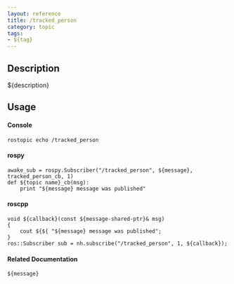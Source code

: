 ```yaml
---
layout: reference
title: /tracked_person
category: topic
tags: 
- ${tag}
---
```


## Description
${description}

## Usage
#### Console
```
rostopic echo /tracked_person
```

#### rospy
```
awake_sub = rospy.Subscriber("/tracked_person", ${message}, tracked_person_cb, 1)
def ${topic name}_cb(msg):
    print "${message} message was published"
```

#### roscpp
```
void ${callback}(const ${message-shared-ptr}& msg)
{
    cout ${${ "${message} message was published";
}
ros::Subscriber sub = nh.subscribe("/tracked_person", 1, ${callback});
```

#### Related Documentation
``${message}``  